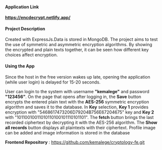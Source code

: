 #### Application Link

**https://encdecrypt.netlify.app/**

#### Project Description
Created with ExpressJs.Data is stored in MongoDB. The project aims to test the use of symmetric and asymmetric encryption algorithms. By showing the encrypted and plain texts together, it can be seen how different key choices affect encryption. 

#### Using the App

Since the host in the free version wakes up late, opening the application (while user login) is delayed for 15-20 seconds.

User can login to the system with username **"kemalege"** and password **"123456"**.
On the page that opens after logging in, the **Save** button encrypts the entered plain text with the **AES-256** symmetric encryption algorithm and saves it to the database.
In **Key** selection, **Key 1** provides encryption with "5468617473206D79204B756E67204675" key and **Key 2** with "10110010011010110100101110101101".
The **fetch** button brings the last recorded ciphertext by decrypting it with the AES-256 algorithm.
The **Show all records** button displays all plaintexts with their ciphertext.
Profile image can be added and image information is stored in the database

**Frontend Repository** : https://github.com/kemalege/cryptology-fe.git